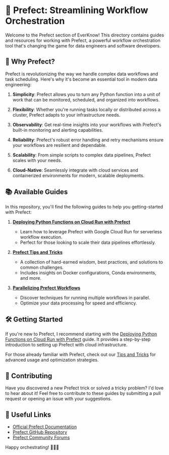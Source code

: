 # 🚀 Prefect: Streamlining Workflow Orchestration

Welcome to the Prefect section of EverKnow! This directory contains guides and resources for working with Prefect, a powerful workflow orchestration tool that's changing the game for data engineers and software developers.

## 🌟 Why Prefect?

Prefect is revolutionizing the way we handle complex data workflows and task scheduling. Here's why it's become an essential tool in modern data engineering:

1. **Simplicity**: Prefect allows you to turn any Python function into a unit of work that can be monitored, scheduled, and organized into workflows.

2. **Flexibility**: Whether you're running tasks locally or distributed across a cluster, Prefect adapts to your infrastructure needs.

3. **Observability**: Get real-time insights into your workflows with Prefect's built-in monitoring and alerting capabilities.

4. **Reliability**: Prefect's robust error handling and retry mechanisms ensure your workflows are resilient and dependable.

5. **Scalability**: From simple scripts to complex data pipelines, Prefect scales with your needs.

6. **Cloud-Native**: Seamlessly integrate with cloud services and containerized environments for modern, scalable deployments.

## 📚 Available Guides

In this repository, you'll find the following guides to help you getting-started with Prefect:

1. [**Deploying Python Functions on Cloud Run with Prefect**](./serverless_deployment.md)
   - Learn how to leverage Prefect with Google Cloud Run for serverless workflow execution.
   - Perfect for those looking to scale their data pipelines effortlessly.

2. [**Prefect Tips and Tricks**](./tips_and_tricks.md)
   - A collection of hard-earned wisdom, best practices, and solutions to common challenges.
   - Includes insights on Docker configurations, Conda environments, and more.

3. [**Parallelizing Prefect Workflows**](./serverless_deployment.md)
   - Discover techniques for running multiple workflows in parallel.
   - Optimize your data processing for speed and efficiency.

## 🛠️ Getting Started

If you're new to Prefect, I recommend starting with the [Deploying Python Functions on Cloud Run with Prefect](./serverless_deployment.md) guide. It provides a step-by-step introduction to setting up Prefect with cloud infrastructure.

For those already familiar with Prefect, check out our [Tips and Tricks](./tips_and_tricks.md) for advanced usage and optimization strategies.

## 🤝 Contributing

Have you discovered a new Prefect trick or solved a tricky problem? I'd love to hear about it! Feel free to contribute to these guides by submitting a pull request or opening an issue with your suggestions.

## 🔗 Useful Links

- [Official Prefect Documentation](https://docs.prefect.io/)
- [Prefect GitHub Repository](https://github.com/PrefectHQ/prefect)
- [Prefect Community Forums](https://discourse.prefect.io/)

Happy orchestrating! 🎼🔧🚀